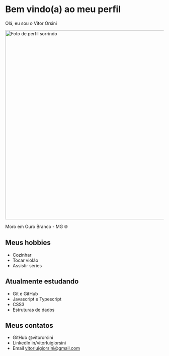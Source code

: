 # Bem vindo(a) ao meu perfil

Olá, eu sou o Vitor Orsini

<!-- ![IMG_7917](https://user-images.githubusercontent.com/104171028/173200601-3e2b5e25-cec3-4a5c-89ab-0a7930d6bc6e.JPG) -->
<img src="https://user-images.githubusercontent.com/104171028/173200601-3e2b5e25-cec3-4a5c-89ab-0a7930d6bc6e.JPG" alt="Foto de perfil sorrindo" style="heigh:600px;width:600px">

Moro em Ouro Branco - MG 🌐

## Meus hobbies

- Cozinhar
- Tocar violão
- Assistir séries

## Atualmente estudando

- Git e GitHub
- Javascript e Typescript
- CSS3
- Estruturas de dados

## Meus contatos

- GitHub @vitororsini
- LinkedIn in/vitorluigiorsini
- Email vitorluigiorsini@gmail.com
